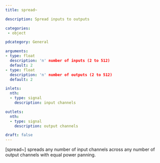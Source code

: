 ```yaml
---
title: spread~

description: Spread inputs to outputs

categories:
 - object

pdcategory: General

arguments:
- type: float
  description: 'n' number of inputs (2 to 512)
  default: 2
- type: float
  description: 'n' number of outputs (2 to 512)
  default: 2

inlets:
  nth:
  - type: signal
    description: input channels

outlets:
  nth:
  - type: signal
    description: output channels

draft: false
---
```


[spread~] spreads any number of input channels across any number of output channels with equal power panning.